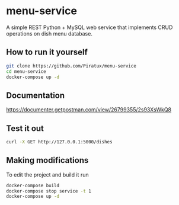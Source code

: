 # menu-service
A simple REST Python + MySQL web service that implements CRUD operations on dish menu database.

## How to run it yourself
```bash
git clone https://github.com/Piratux/menu-service
cd menu-service
docker-compose up -d
```

## Documentation
https://documenter.getpostman.com/view/26799355/2s93XsWkQ8

## Test it out
```bash
curl -X GET http://127.0.0.1:5000/dishes
```

## Making modifications
To edit the project and build it run
```bash
docker-compose build
docker-compose stop service -t 1
docker-compose up -d
```
